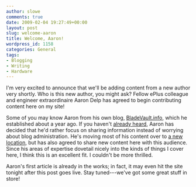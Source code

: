 ```yaml
---
author: slowe
comments: true
date: 2009-02-04 19:27:49+00:00
layout: post
slug: welcome-aaron
title: Welcome, Aaron!
wordpress_id: 1158
categories: General
tags:
- Blogging
- Writing
- Hardware
---
```


I'm very excited to announce that we'll be adding content from a new author very shortly. Who is this new author, you might ask? Fellow ePlus colleague and engineer extraordinaire Aaron Delp has agreed to begin contributing content here on my site!

Some of you may know Aaron from his own blog, [BladeVault.info](http://www.bladevault.info/), which he established about a year ago. If you haven't [already heard](http://www.bladevault.info/2009/02/04/change-in-plans/), Aaron has decided that he'd rather focus on sharing information instead of worrying about blog administration. He's moving most of his content over to [a new location](http://blog.aarondelp.com), but has also agreed to share new content here with this audience. Since his areas of expertise dovetail nicely into the kinds of things I cover here, I think this is an excellent fit. I couldn't be more thrilled.

Aaron's first article is already in the works; in fact, it may even hit the site tonight after this post goes live. Stay tuned---we've got some great stuff in store!
